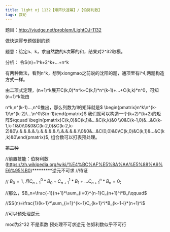 ```yaml
---
title: light oj 1132【矩阵快速幂】/【伯努利数】
tags: 数论
---
```


题目：http://vjudge.net/problem/LightOJ-1132

做快速幂专题做到的题

题意：给定n、k，求自然数的k次幂的和，结果对2^32取模。

分析：
    令S(n)=1^k+2^k+...+n^k

有两种做法，看到n^k，想到xiongmao之前说的沈阳的题，通项里有i^4,两题构造方式一样。

由二项式定理，(n+1)^k展开C(k,0)*n^k+C(k,1)*n^(k-1)+...+C(k,k)*n^0，可知(n+1)^k能由

n^k,n^(k-1)...,n^0推出，那么列数为1的矩阵就是$ \begin{pmatrix}n^k\\n^{k-1}\\n^{k-2}\\...\\n^0\\S(n-1)\end{pmatrix}$  我们就可以构造一个(k+2)*(k+2)的矩阵$\qquad \begin{pmatrix}C(k,0)&C(k,1)&...&C(k,k)&0 \\0&C(k-1,0)&...&C(k-1,k-1)&0\\0&0&C(k-2,0)&C(k-2,k-2)&0\\.&.&.&.&.\\.&.&.&.&.\\.&.&.&.&.\\0&0&...&C(0,0)&0\\C(k,0)&C(k,1)&...&C(k,k)&0\end{pmatrix}$, 组合数可以打表预处理。




 ~~第二种~~

//前置技能：伯努利数(https://zh.wikipedia.org/wiki/%E4%BC%AF%E5%8A%AA%E5%88%A9%E6%95%B0)*********逆元不可求 //待证

// $B_0=1,且C_{n+1}^0*B_0+C_{n+1}^1*B_1+...C_{n+1}^n*B_n=0$;

//那么，$B_n=\frac{-1}{n+1}*\sum_{i=0}^{n-1}C_{n+1}^i*B_i\qquad$

//$S(n)=\frac{1}{k+1}*\sum_{i=1}^{k+1}C_{k+1}^i*B_{k+1-i}*(n+1)^i$

//可以预处理逆元

mod为2^32 不是素数 预处理不可求逆元 伯努利数似乎不可行
